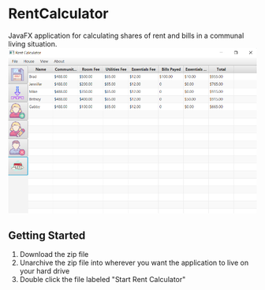 # RentCalculator
JavaFX application for calculating shares of rent and bills in a communal living situation.
![screenshot of rent calculator](https://github.com/schaferyan/RentCalculator/blob/master/screenshot_rent_calculator.png)

## Getting Started
1. Download the zip file
2. Unarchive the zip file into wherever you want the application to live on your hard drive
3. Double click the file labeled "Start Rent Calculator"



